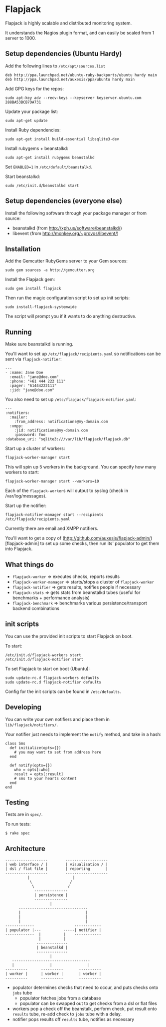 Flapjack
========

Flapjack is highly scalable and distributed monitoring system. 

It understands the Nagios plugin format, and can easily be scaled 
from 1 server to 1000. 



Setup dependencies (Ubuntu Hardy)
---------------------------------

Add the following lines to `/etc/apt/sources.list`

    deb http://ppa.launchpad.net/ubuntu-ruby-backports/ubuntu hardy main
    deb http://ppa.launchpad.net/auxesis/ppa/ubuntu hardy main

Add GPG keys for the repos: 

    sudo apt-key adv --recv-keys --keyserver keyserver.ubuntu.com 288BA53BCB7DA731

Update your package list:

    sudo apt-get update 

Install Ruby dependencies: 

    sudo apt-get install build-essential libsqlite3-dev

Install rubygems + beanstalkd:

    sudo apt-get install rubygems beanstalkd

Set `ENABLED=1` in `/etc/default/beanstalkd`.

Start beanstalkd: 

    sudo /etc/init.d/beanstalkd start


Setup dependencies (everyone else)
----------------------------------

Install the following software through your package manager or from source: 

 - beanstalkd (from http://xph.us/software/beanstalkd/)
 - libevent (from http://monkey.org/~provos/libevent/)


Installation
------------


Add the Gemcutter RubyGems server to your Gem sources: 

    sudo gem sources -a http://gemcutter.org

Install the Flapjack gem: 

    sudo gem install flapjack

Then run the magic configuration script to set up init scripts: 

    sudo install-flapjack-systemwide

The script will prompt you if it wants to do anything destructive. 


Running 
-------

Make sure beanstalkd is running.

You'll want to set up `/etc/flapjack/recipients.yaml` so notifications can be sent via 
`flapjack-notifier`: 

    ---
    - :name: Jane Doe
      :email: "jane@doe.com"
      :phone: "+61 444 222 111"
      :pager: "61444222111"
      :jid: "jane@doe.com"

You also need to set up `/etc/flapjack/flapjack-notifier.yaml`: 

    --- 
    :notifiers: 
      :mailer: 
        :from_address: notifications@my-domain.com
      :xmpp: 
        :jid: notifications@my-domain.com
        :password: foo
    :database_uri: "sqlite3:///var/lib/flapjack/flapjack.db"

Start up a cluster of workers: 

    flapjack-worker-manager start

This will spin up 5 workers in the background. You can specify how many workers 
to start: 

    flapjack-worker-manager start --workers=10

Each of the `flapjack-worker`s will output to syslog (check in /var/log/messages).

Start up the notifier: 

    flapjack-notifier-manager start --recipients /etc/flapjack/recipients.yaml

Currently there are email and XMPP notifiers. 

You'll want to get a copy of (http://github.com/auxesis/flapjack-admin/)[flapjack-admin]
to set up some checks, then run its' populator to get them into Flapjack. 

What things do 
--------------

  * `flapjack-worker` => executes checks, reports results  
  * `flapjack-worker-manager` => starts/stops a cluster of `flapjack-worker`
  * `flapjack-notifier` => gets results, notifies people if necessary  
  * `flapjack-stats` => gets stats from beanstalkd tubes (useful for benchmarks + performance analysis)  
  * `flapjack-benchmark` => benchmarks various persistence/transport backend combinations


init scripts
------------

You can use the provided init scripts to start Flapjack on boot. 

To start: 

    /etc/init.d/flapjack-workers start
    /etc/init.d/flapjack-notifier start

To set Flapjack to start on boot (Ubuntu): 

    sudo update-rc.d flapjack-workers defaults
    sudo update-rc.d flapjack-notifier defaults

Config for the init scripts can be found in `/etc/defaults`.



Developing
----------

You can write your own notifiers and place them in `lib/flapjack/notifiers/`.

Your notifier just needs to implement the `notify` method, and take in a hash:

    class Sms
      def initialize(opts={})
        # you may want to set from address here
      end

      def notify(opts={})
        who = opts[:who]
        result = opts[:result]
        # sms to your hearts content
      end
    end


Testing
-------

Tests are in `spec/`.

To run tests:

    $ rake spec


Architecture
------------

    -------------------        -------------------
    | web interface / |        | visualisation / |
    | dsl / flat file |        | reporting       |
    -------------------        -------------------
              |                   |
               \                 /
                \               /
                 ---------------
                 | persistence |
                 ---------------
                        |
          -------------------------------
          |                             |
          |                             |
          |                             |
    -------------                  ------------
    | populator |---          -----| notifier |
    -------------  |          |    ------------
                   |          |
                  --------------
                  | beanstalkd |
                  --------------
                        |
       -----------------------------------
       |                |                |
    ----------      ----------       ----------
    | worker |      | worker |       | worker |
    ----------      ----------       ----------


- populator determines checks that need to occur, and puts checks onto `jobs` tube
  - populator fetches jobs from a database 
  - populator can be swapped out to get checks from a dsl or flat files
- workers pop a check off the beanstalk, perform check, put result onto `results` tube, 
  re-add check to `jobs` tube with a delay. 
- notifier pops results off `results` tube, notifies as necessary


